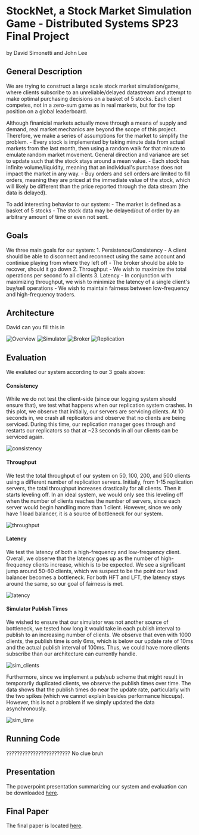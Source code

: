 # StockNet, a Stock Market Simulation Game - Distributed Systems SP23 Final Project
by David Simonetti and John Lee

## General Description
We are trying to construct a large scale stock market simulation/game, where clients subscribe to an unreliable/delayed datastream and attempt to make optimal purchasing decisions on a basket of 5 stocks. Each client competes, not in a zero-sum game as in real markets, but for the top position on a global leaderboard.

Although finanicial markets actually move through a means of supply and demand, real market mechanics are beyond the scope of this project. Therefore, we make a series of assumptions for the market to simplify the problem.
    - Every stock is implemented by taking minute data from actual markets from the last month, then using a random walk for that minute to emulate random market movement. General direction and variance are set to update such that the stock stays around a mean value.
    - Each stock has infinite volume/liquidity, meaning that an individual's purchase does not impact the market in any way.
    - Buy orders and sell orders are limited to fill orders, meaning they are priced at the immediate value of the stock, which will likely be different than the price reported through the data stream (the data is delayed).

To add interesting behavior to our system:
    - The market is defined as a basket of 5 stocks
    - The stock data may be delayed/out of order by an arbitrary amount of time or even not sent.


## Goals
We three main goals for our system:
    1. Persistence/Consistency
        - A client should be able to disconnect and reconnect using the same account and continiue playing from where they left off
        - The broker should be able to recover, should it go down
    2. Throughput
        - We wish to maximize the total operations per second fo all clients
    3. Latency
        - In conjunction with maximizing throughput, we wish to minimize the latency of a single client's buy/sell operations
        - We wish to maintain fairness between low-frequency and high-frequency traders.


## Architecture

David can you fill this in


![Overview](results/img/Overview.png)
![Simulator](results/img/Simulator.png)
![Broker](results/img/Broker.png)
![Replication](results/img/Replication.png)



## Evaluation
We evaluted our system according to our 3 goals above:

#### Consistency
While we do not test the client-side (since our logging system should ensure that), we test what happens when our replication system crashes. In this plot, we observe that initially, our servers are servicing clients. At 10 seconds in, we crash all replicators and observe that no clients are being serviced. During this time, our replication manager goes through and restarts our replicators so that at ~23 seconds in all our clients can be serviced again.

![consistency](results/img/Consistency.png)

#### Throughput
We test the total throughput of our system on 50, 100, 200, and 500 clients using a different number of replication servers. Initially, from 1-15 replication servers, the total throughput increases drastically for all clients. Then it starts leveling off. In an ideal system, we would only see this leveling off when the number of clients reaches the number of servers, since each server would begin handling more than 1 client. However, since we only have 1 load balancer, it is a source of bottleneck for our system.

![throughput](results/img/Throughput.png)

#### Latency
We test the latency of both a high-frequency and low-frequency client. Overall, we observe that the latency goes up as the number of high-frequency clients increase, which is to be expected. We see a significant jump around 50-60 clients, which we suspect to be the point our load balancer becomes a bottleneck. For both HFT and LFT, the latency stays around the same, so our goal of fairness is met.

![latency](results/img/Latency.png)

#### Simulator Publish Times
We wished to ensure that our simulator was not another source of bottleneck, we tested how long it would take in each publish interval to publish to an increasing number of clients. We observe that even with 1000 clients, the publish time is only 6ms, which is below our update rate of 10ms and the actual publish interval of 100ms. Thus, we could have more clients subscribe than our architecture can currently handle.

![sim_clients](results/img/PubOverClients.png)

Furthermore, since we implement a pub/sub scheme that might result in temporarily duplicated clients, we observe the publish times over time. The data shows that the publish times do near the update rate, particularly with the two spikes (which we cannot explain besides performance hiccups). However, this is not a problem if we simply updated the data asynchronously.

![sim_time](results/img/PubOverTime.png)


## Running Code

????????????????????????
No clue bruh

## Presentation
The powerpoint presentation summarizing our system and evaluation can be downloaded [here](results/StockNet%20Presentation.pptx).

## Final Paper
The final paper is located [here](None).